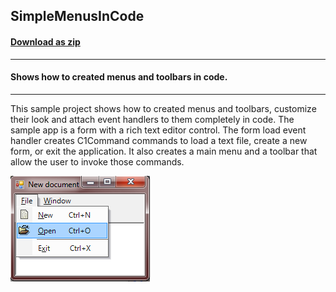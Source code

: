 ## SimpleMenusInCode
#### [Download as zip](https://grapecity.github.io/DownGit/#/home?url=https://github.com/GrapeCity/ComponentOne-WinForms-Samples/tree/master/NetFramework\Command\CS\SimpleMenusInCode)
____
#### Shows how to created menus and toolbars in code.
____
This sample project shows how to created menus and toolbars, customize their look and attach event handlers to them completely in code.
The sample app is a form with a rich text editor control. The form load event handler creates C1Command commands to load a text file, create a new form, or exit the application.
It also creates a main menu and a toolbar that allow the user to invoke those commands.

![screenshot](screenshot.PNG)
